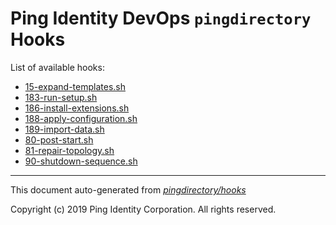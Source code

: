 
# Ping Identity DevOps `pingdirectory` Hooks
List of available hooks:
* [15-expand-templates.sh](15-expand-templates.sh.md)
* [183-run-setup.sh](183-run-setup.sh.md)
* [186-install-extensions.sh](186-install-extensions.sh.md)
* [188-apply-configuration.sh](188-apply-configuration.sh.md)
* [189-import-data.sh](189-import-data.sh.md)
* [80-post-start.sh](80-post-start.sh.md)
* [81-repair-topology.sh](81-repair-topology.sh.md)
* [90-shutdown-sequence.sh](90-shutdown-sequence.sh.md)

---
This document auto-generated from _[pingdirectory/hooks](https://github.com/pingidentity/pingidentity-docker-builds/blob/master/pingdirectory/hooks)_

Copyright (c)  2019 Ping Identity Corporation. All rights reserved.
